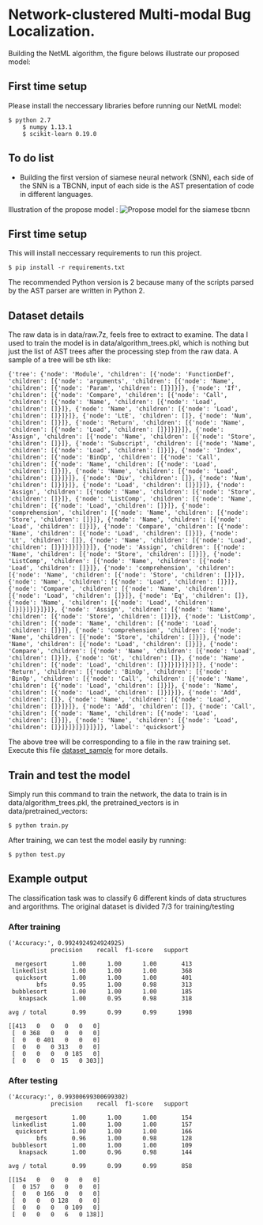 # Network-clustered Multi-modal Bug Localization.
Building the NetML algorithm, the figure belows illustrate our proposed model:

First time setup
----------------
Please install the neccessary libraries before running our NetML model:
   
   	$ python 2.7
    	$ numpy 1.13.1
    	$ scikit-learn 0.19.0

To do list
----------------

* Building the first version of siamese neural network (SNN), each side of the SNN is a TBCNN, input of each side is the AST presentation of code in different languages. 

Illustration of the propose model : 
![Propose model for the siamese tbcnn](../figure/propose_model.png)


First time setup
----------------

This will install neccessary requirements to run this project.

    $ pip install -r requirements.txt
   

The recommended Python version is 2 because many of the scripts parsed
by the AST parser are written in Python 2.


Dataset details
----------------
The raw data is in data/raw.7z, feels free to extract to examine. The data I used to train the model is in data/algorithm_trees.pkl, which is nothing but just the list of AST trees after the processing step from the raw data. A sample of a tree will be sth like:
```
{'tree': {'node': 'Module', 'children': [{'node': 'FunctionDef', 'children': [{'node': 'arguments', 'children': [{'node': 'Name', 'children': [{'node': 'Param', 'children': []}]}]}, {'node': 'If', 'children': [{'node': 'Compare', 'children': [{'node': 'Call', 'children': [{'node': 'Name', 'children': [{'node': 'Load', 'children': []}]}, {'node': 'Name', 'children': [{'node': 'Load', 'children': []}]}]}, {'node': 'LtE', 'children': []}, {'node': 'Num', 'children': []}]}, {'node': 'Return', 'children': [{'node': 'Name', 'children': [{'node': 'Load', 'children': []}]}]}]}, {'node': 'Assign', 'children': [{'node': 'Name', 'children': [{'node': 'Store', 'children': []}]}, {'node': 'Subscript', 'children': [{'node': 'Name', 'children': [{'node': 'Load', 'children': []}]}, {'node': 'Index', 'children': [{'node': 'BinOp', 'children': [{'node': 'Call', 'children': [{'node': 'Name', 'children': [{'node': 'Load', 'children': []}]}, {'node': 'Name', 'children': [{'node': 'Load', 'children': []}]}]}, {'node': 'Div', 'children': []}, {'node': 'Num', 'children': []}]}]}, {'node': 'Load', 'children': []}]}]}, {'node': 'Assign', 'children': [{'node': 'Name', 'children': [{'node': 'Store', 'children': []}]}, {'node': 'ListComp', 'children': [{'node': 'Name', 'children': [{'node': 'Load', 'children': []}]}, {'node': 'comprehension', 'children': [{'node': 'Name', 'children': [{'node': 'Store', 'children': []}]}, {'node': 'Name', 'children': [{'node': 'Load', 'children': []}]}, {'node': 'Compare', 'children': [{'node': 'Name', 'children': [{'node': 'Load', 'children': []}]}, {'node': 'Lt', 'children': []}, {'node': 'Name', 'children': [{'node': 'Load', 'children': []}]}]}]}]}]}, {'node': 'Assign', 'children': [{'node': 'Name', 'children': [{'node': 'Store', 'children': []}]}, {'node': 'ListComp', 'children': [{'node': 'Name', 'children': [{'node': 'Load', 'children': []}]}, {'node': 'comprehension', 'children': [{'node': 'Name', 'children': [{'node': 'Store', 'children': []}]}, {'node': 'Name', 'children': [{'node': 'Load', 'children': []}]}, {'node': 'Compare', 'children': [{'node': 'Name', 'children': [{'node': 'Load', 'children': []}]}, {'node': 'Eq', 'children': []}, {'node': 'Name', 'children': [{'node': 'Load', 'children': []}]}]}]}]}]}, {'node': 'Assign', 'children': [{'node': 'Name', 'children': [{'node': 'Store', 'children': []}]}, {'node': 'ListComp', 'children': [{'node': 'Name', 'children': [{'node': 'Load', 'children': []}]}, {'node': 'comprehension', 'children': [{'node': 'Name', 'children': [{'node': 'Store', 'children': []}]}, {'node': 'Name', 'children': [{'node': 'Load', 'children': []}]}, {'node': 'Compare', 'children': [{'node': 'Name', 'children': [{'node': 'Load', 'children': []}]}, {'node': 'Gt', 'children': []}, {'node': 'Name', 'children': [{'node': 'Load', 'children': []}]}]}]}]}]}, {'node': 'Return', 'children': [{'node': 'BinOp', 'children': [{'node': 'BinOp', 'children': [{'node': 'Call', 'children': [{'node': 'Name', 'children': [{'node': 'Load', 'children': []}]}, {'node': 'Name', 'children': [{'node': 'Load', 'children': []}]}]}, {'node': 'Add', 'children': []}, {'node': 'Name', 'children': [{'node': 'Load', 'children': []}]}]}, {'node': 'Add', 'children': []}, {'node': 'Call', 'children': [{'node': 'Name', 'children': [{'node': 'Load', 'children': []}]}, {'node': 'Name', 'children': [{'node': 'Load', 'children': []}]}]}]}]}]}]}, 'label': 'quicksort'}
```
The above tree will be corresponding to a file in the raw training set. Execute this file [dataset_sample](https://github.com/bdqnghi/siamese-tbcnn/blob/master/tbcnn/scripts/test_pickle.py) for more details.

Train and test the model
----------------

Simply run this command to train the network, the data to train is in data/algorithm_trees.pkl, the pretrained_vectors is in data/pretrained_vectors:

    $ python train.py
    
After training, we can test the model easily by running:

    $ python test.py
    
Example output
--------------

The classification task was to classify 6 different kinds of data structures
and argorithms. The original dataset is divided 7/3 for training/testing

### After training

    ('Accuracy:', 0.9924924924924925)
                precision    recall  f1-score   support

      mergesort       1.00      1.00      1.00       413
     linkedlist       1.00      1.00      1.00       368
      quicksort       1.00      1.00      1.00       401
            bfs       0.95      1.00      0.98       313
     bubblesort       1.00      1.00      1.00       185
       knapsack       1.00      0.95      0.98       318

    avg / total       0.99      0.99      0.99      1998

    [[413   0   0   0   0   0]
     [  0 368   0   0   0   0]
     [  0   0 401   0   0   0]
     [  0   0   0 313   0   0]
     [  0   0   0   0 185   0]
     [  0   0   0  15   0 303]]


### After testing

    ('Accuracy:', 0.99300699300699302)
                precision    recall  f1-score   support

      mergesort       1.00      1.00      1.00       154
     linkedlist       1.00      1.00      1.00       157
      quicksort       1.00      1.00      1.00       166
            bfs       0.96      1.00      0.98       128
     bubblesort       1.00      1.00      1.00       109
       knapsack       1.00      0.96      0.98       144

    avg / total       0.99      0.99      0.99       858

    [[154   0   0   0   0   0]
     [  0 157   0   0   0   0]
     [  0   0 166   0   0   0]
     [  0   0   0 128   0   0]
     [  0   0   0   0 109   0]
     [  0   0   0   6   0 138]]
	

